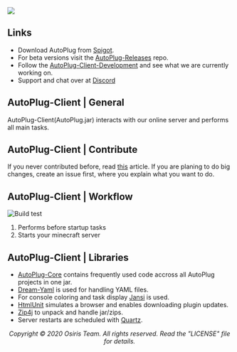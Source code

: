 ![](https://rapidus-info.webnode.com/_files/200000003-4d08d4d08f/AutoPlug%20GitHub%20Header%20800x80.png)
## Links
- Download AutoPlug from [Spigot](https://www.spigotmc.org/resources/autoplug-automatic-plugin-updater.78414/).
- For beta versions visit the [AutoPlug-Releases](https://github.com/Osiris-Team/AutoPlug-Releases) repo.
- Follow the [AutoPlug-Client-Development](https://bit.ly/acprogress) and see what we are currently working on.
- Support and chat over at [Discord](https://discord.com/invite/GGNmtCC)

## AutoPlug-Client | General
AutoPlug-Client(AutoPlug.jar) interacts with our online server and performs all main tasks.

## AutoPlug-Client | Contribute
If you never contributed before, read [this](https://akrabat.com/the-beginners-guide-to-contributing-to-a-github-project/) article. 
If you are planing to do big changes, create an issue first, where you explain what you want to do.

## AutoPlug-Client | Workflow
![Build test](https://github.com/Osiris-Team/AutoPlug-Client/workflows/build/badge.svg)
 1. Performs before startup tasks
 2. Starts your minecraft server

## AutoPlug-Client | Libraries
- [AutoPlug-Core](https://github.com/Osiris-Team/AutoPlug-Core) contains frequently used code accross all AutoPlug projects in one jar.
- [Dream-Yaml](https://github.com/Osiris-Team/Dream-Yaml) is used for handling YAML files.
- For console coloring and task display [Jansi](https://github.com/fusesource/jansi) is used.
- [HtmlUnit](https://htmlunit.sourceforge.io/) simulates a browser and enables downloading plugin updates.
- [Zip4j](https://github.com/srikanth-lingala/zip4j) to unpack and handle jar/zips. 
- Server restarts are scheduled with [Quartz](http://www.quartz-scheduler.org/).

<p align="center"><i>Copyright ©️ 2020 Osiris Team. All rights reserved. Read the "LICENSE" file for details.</i></p>
